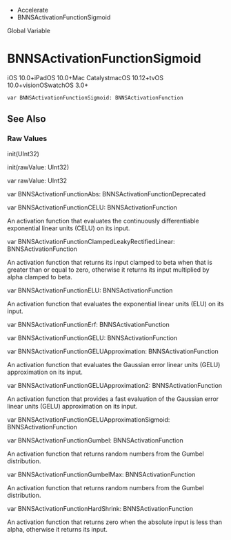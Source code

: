 

- Accelerate
-  BNNSActivationFunctionSigmoid 

Global Variable

# BNNSActivationFunctionSigmoid

iOS 10.0+iPadOS 10.0+Mac CatalystmacOS 10.12+tvOS 10.0+visionOSwatchOS 3.0+

``` source
var BNNSActivationFunctionSigmoid: BNNSActivationFunction
```

## See Also

### Raw Values

init(UInt32)

init(rawValue: UInt32)

var rawValue: UInt32

var BNNSActivationFunctionAbs: BNNSActivationFunctionDeprecated

var BNNSActivationFunctionCELU: BNNSActivationFunction

An activation function that evaluates the continuously differentiable exponential linear units (CELU) on its input.

var BNNSActivationFunctionClampedLeakyRectifiedLinear: BNNSActivationFunction

An activation function that returns its input clamped to beta when that is greater than or equal to zero, otherwise it returns its input multiplied by alpha clamped to beta.

var BNNSActivationFunctionELU: BNNSActivationFunction

An activation function that evaluates the exponential linear units (ELU) on its input.

var BNNSActivationFunctionErf: BNNSActivationFunction

var BNNSActivationFunctionGELU: BNNSActivationFunction

var BNNSActivationFunctionGELUApproximation: BNNSActivationFunction

An activation function that evaluates the Gaussian error linear units (GELU) approximation on its input.

var BNNSActivationFunctionGELUApproximation2: BNNSActivationFunction

An activation function that provides a fast evaluation of the Gaussian error linear units (GELU) approximation on its input.

var BNNSActivationFunctionGELUApproximationSigmoid: BNNSActivationFunction

var BNNSActivationFunctionGumbel: BNNSActivationFunction

An activation function that returns random numbers from the Gumbel distribution.

var BNNSActivationFunctionGumbelMax: BNNSActivationFunction

An activation function that returns random numbers from the Gumbel distribution.

var BNNSActivationFunctionHardShrink: BNNSActivationFunction

An activation function that returns zero when the absolute input is less than alpha, otherwise it returns its input.

